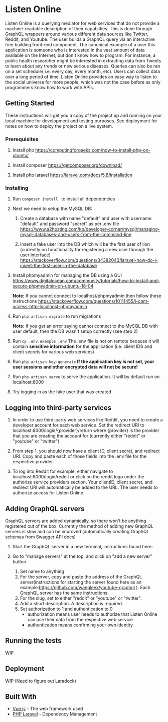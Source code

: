 # Listen Online

Listen Online is a querying mediator for web services that do not provide a machine-readable description of their capabilties. This is done through GraphQL wrappers around various different data sources like Twitter, Reddit, and Youtube. The user builds a GraphQL query via an interactive tree building front-end component. The canonical example of a user this application is someone who is interested in the vast amount of data available on the Internet, but don't know how to program. For instance, a public health researcher might be interested in extracting data from Tweets to learn about any trends or new serious diseases. Queries can also be ran on a set schedule( i.e. every day, every month, etc). Users can collect data over a long period of time. Listen Online provides an easy way to listen to the social universe for more people, which was not the case before as only programmers know how to work with APIs. 

## Getting Started

These instructions will get you a copy of the project up and running on your local machine for development and testing purposes. See deployment for notes on how to deploy the project on a live system.

### Prerequisites
1. Install php https://computingforgeeks.com/how-to-install-php-on-ubuntu/

2. Install composer https://getcomposer.org/download/

3. Install php laravel https://laravel.com/docs/5.8/installation



### Installing

1. Run ```composer install ``` to install all dependencies

2. Next we need to setup the MySQL DB:

    1. Create a database with name "default" and user with username "default" and password "secret" as per .env file https://www.a2hosting.com/kb/developer-corner/mysql/managing-mysql-databases-and-users-from-the-command-line

    2. Insert a fake user into the DB which will be the first user of lion (currently no functionality for registering a new user through the user interface)
    https://stackoverflow.com/questions/34382043/laravel-how-do-i-insert-the-first-user-in-the-database

3. Install phpmyadmin for managing the DB using a GUI 
https://www.digitalocean.com/community/tutorials/how-to-install-and-secure-phpmyadmin-on-ubuntu-18-04

    **Note:** If you cannot connect to localhost/phpmyadmin then follow these instructions https://stackoverflow.com/questions/10111455/i-cant-access-http-localhost-phpmyadmin

4. Run ```php artisan migrate``` to run migrations

    **Note:** If you get an error saying cannot connect to the MySQL DB with user default, then the DB wasn't setup correctly (see step 2)

6. Run ```cp .env.example .env``` The .env file is not on remote because it will contain **sensitive information** for the application (i.e. client IDS and client secrets for various web services)

7. Run ```php artisan key:generate``` **If the application key is not set, your user sessions and other encrypted data will not be secure!**

8. Run ```php artisan serve``` to serve the application. It will by default run on localhost:8000

9. Try logging in as the fake user that was created

## Logging into third-party services
1. In order to use third-party web services like Reddit, you need to create a developer account for each web service. Set the redirect URI to localhost:8000/login/{provider}/return where {provider} is the provider that you are creating the account for (currently either "reddit" or "youtube" or "twitter")

2. From step 1, you should now have a client ID, client secret, and redirect URI. Copy and paste each of those fields into the .env file for the respective provider. 

3. To log into Reddit for example, either navigate to localhost:8000/login/reddit or click on the reddit logo under the authorize service providers section. Your clientID, client secret, and redirect URI will automatically be added to the URL. The user needs to authorize access for Listen Online. 
 
## Adding GraphQL servers
GraphQL servers are added dynamically, so there won't be anything registered out of the box. Currently the method of adding new GraphQL servers is slow and can be improved (automatically creating GraphQL schemas from Swagger API docs)

1. Start the GraphQL server in a new terminal, instructions found here: 

1. Go to "manage servers" at the top, and click on "add a new server" button
    1. Set name to anything
    2.  For the server, copy and paste the address of the GraphQL server(instructions for starting the server found here as an example:https://github.com/wangleex/youtube-graphql ). Each GraphQL server has the same instructions.
    3. For the slug, set to either "reddit" or "youtube" or "twitter". 
    4. Add a short description. A description is required.
    5. Set authorization to 1 and authentication to 0
        * authorization means user needs to authorize that Listen Online can use their data from the respective web service
        * authentication means confirming your own identity


## Running the tests

WIP

## Deployment

WIP (Need to figure out Laradock)

## Built With

* [Vue.js](https://vuejs.org/v2/guide/) - The web framework used
* [PHP Laravel](https://laravel.com/docs/5.8/) - Dependency Management